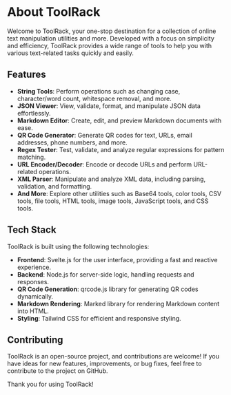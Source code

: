 # About ToolRack

Welcome to ToolRack, your one-stop destination for a collection of online text manipulation utilities and more. Developed with a focus on simplicity and efficiency, ToolRack provides a wide range of tools to help you with various text-related tasks quickly and easily.

## Features

- **String Tools**: Perform operations such as changing case, character/word count, whitespace removal, and more.
- **JSON Viewer**: View, validate, format, and manipulate JSON data effortlessly.
- **Markdown Editor**: Create, edit, and preview Markdown documents with ease.
- **QR Code Generator**: Generate QR codes for text, URLs, email addresses, phone numbers, and more.
- **Regex Tester**: Test, validate, and analyze regular expressions for pattern matching.
- **URL Encoder/Decoder**: Encode or decode URLs and perform URL-related operations.
- **XML Parser**: Manipulate and analyze XML data, including parsing, validation, and formatting.
- **And More**: Explore other utilities such as Base64 tools, color tools, CSV tools, file tools, HTML tools, image tools, JavaScript tools, and CSS tools.

## Tech Stack

ToolRack is built using the following technologies:

- **Frontend**: Svelte.js for the user interface, providing a fast and reactive experience.
- **Backend**: Node.js for server-side logic, handling requests and responses.
- **QR Code Generation**: qrcode.js library for generating QR codes dynamically.
- **Markdown Rendering**: Marked library for rendering Markdown content into HTML.
- **Styling**: Tailwind CSS for efficient and responsive styling.

## Contributing

ToolRack is an open-source project, and contributions are welcome! If you have ideas for new features, improvements, or bug fixes, feel free to contribute to the project on GitHub.

Thank you for using ToolRack!
